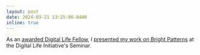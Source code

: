 ```yaml
---
layout: post
date: 2024-03-21 13:25:00-0400
inline: true
---
```


As an [awarded Digital Life Fellow](https://www.dli.tech.cornell.edu/members/sandhaus-), I [presented my work on Bright Patterns](https://www.dli.tech.cornell.edu/seminars/%22bright-patterns%3A-towards-extra-ethical-user-experience-design%22-%26-%22explorable-explainable-ai%3A-improving-ai-understanding-for-community-health-workers-in-india%22) at the Digital Life Initiative's Seminar.
